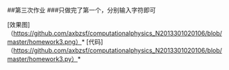 ##第三次作业
###只做完了第一个，分别输入字符即可

[效果图]（https://github.com/axbzsf/computationalphysics_N2013301020106/blob/master/homework3.png）*
[代码]（https://github.com/axbzsf/computationalphysics_N2013301020106/blob/master/homework3.py）*
